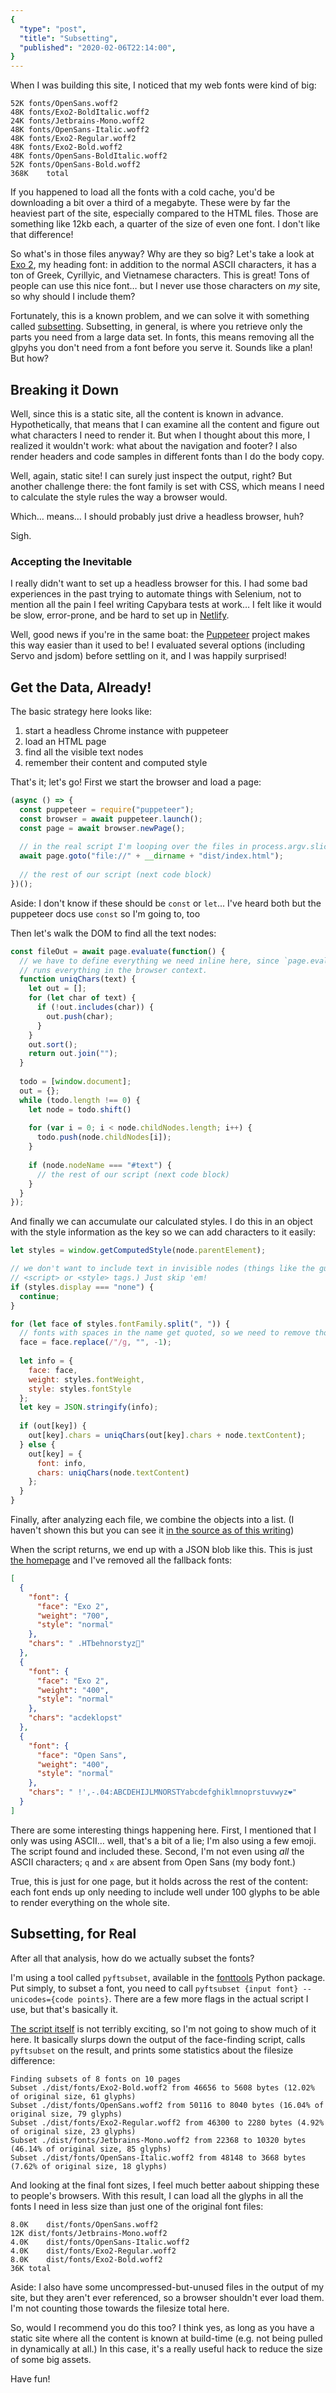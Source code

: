 ```yaml
---
{
  "type": "post",
  "title": "Subsetting",
  "published": "2020-02-06T22:14:00",
}
---
```


When I was building this site, I noticed that my web fonts were kind of big:

```
52K	fonts/OpenSans.woff2
48K	fonts/Exo2-BoldItalic.woff2
24K	fonts/Jetbrains-Mono.woff2
48K	fonts/OpenSans-Italic.woff2
48K	fonts/Exo2-Regular.woff2
48K	fonts/Exo2-Bold.woff2
48K	fonts/OpenSans-BoldItalic.woff2
52K	fonts/OpenSans-Bold.woff2
368K	total
```

If you happened to load all the fonts with a cold cache, you'd be downloading a bit over a third of a megabyte.
These were by far the heaviest part of the site, especially compared to the HTML files.
Those are something like 12kb each, a quarter of the size of even one font.
I don't like that difference!

So what's in those files anyway?
Why are they so big?
Let's take a look at [Exo 2](https://github.com/NDISCOVER/Exo-2.0), my heading font: in addition to the normal ASCII characters, it has a ton of Greek, Cyrillyic, and Vietnamese characters.
This is great!
Tons of people can use this nice font… but I never use those characters on *my* site, so why should I include them?

Fortunately, this is a known problem, and we can solve it with something called [subsetting](https://en.wikipedia.org/wiki/Subsetting).
Subsetting, in general, is where you retrieve only the parts you need from a large data set.
In fonts, this means removing all the glpyhs you don't need from a font before you serve it.
Sounds like a plan!
But how?

## Breaking it Down

Well, since this is a static site, all the content is known in advance.
Hypothetically, that means that I can examine all the content and figure out what characters I need to render it.
But when I thought about this more, I realized it wouldn't work: what about the navigation and footer?
I also render headers and code samples in different fonts than I do the body copy.

Well, again, static site!
I can surely just inspect the output, right?
But another challenge there: the font family is set with CSS, which means I need to calculate the style rules the way a browser would.

Which… means… I should probably just drive a headless browser, huh?

Sigh.

### Accepting the Inevitable

I really didn't want to set up a headless browser for this.
I had some bad experiences in the past trying to automate things with Selenium, not to mention all the pain I feel writing Capybara tests at work…
I felt like it would be slow, error-prone, and be hard to set up in [Netlify](https://www.netlify.com).

Well, good news if you're in the same boat: the [Puppeteer](https://pptr.dev) project makes this way easier than it used to be!
I evaluated several options (including Servo and jsdom) before settling on it, and I was happily surprised!

## Get the Data, Already!

The basic strategy here looks like:

1. start a headless Chrome instance with puppeteer
2. load an HTML page
3. find all the visible text nodes
4. remember their content and computed style

That's it; let's go!
First we start the browser and load a page:

```javascript
(async () => {
  const puppeteer = require("puppeteer");
  const browser = await puppeteer.launch();
  const page = await browser.newPage();
  
  // in the real script I'm looping over the files in process.argv.slice(2)
  await page.goto("file://" + __dirname + "dist/index.html");
  
  // the rest of our script (next code block)
})();
```

Aside: I don't know if these should be `const` or `let`... I've heard both but the puppeteer docs use `const` so I'm going to, too

Then let's walk the DOM to find all the text nodes:

```javascript
const fileOut = await page.evaluate(function() {
  // we have to define everything we need inline here, since `page.evaluate`
  // runs everything in the browser context.
  function uniqChars(text) {
    let out = [];
    for (let char of text) {
      if (!out.includes(char)) {
        out.push(char);
      }
    }
    out.sort();
    return out.join("");
  }
  
  todo = [window.document];
  out = {};
  while (todo.length !== 0) {
    let node = todo.shift()
    
    for (var i = 0; i < node.childNodes.length; i++) {
      todo.push(node.childNodes[i]);
    }
    
    if (node.nodeName === "#text") {
      // the rest of our script (next code block)
    }
  }
});
```

And finally we can accumulate our calculated styles.
I do this in an object with the style information as the key so we can add characters to it easily:

```javascript
let styles = window.getComputedStyle(node.parentElement);

// we don't want to include text in invisible nodes (things like the guts of
// <script> or <style> tags.) Just skip 'em!
if (styles.display === "none") {
  continue;
}

for (let face of styles.fontFamily.split(", ")) {
  // fonts with spaces in the name get quoted, so we need to remove those.
  face = face.replace(/"/g, "", -1);
  
  let info = {
    face: face,
    weight: styles.fontWeight,
    style: styles.fontStyle
  };
  let key = JSON.stringify(info);
  
  if (out[key]) {
    out[key].chars = uniqChars(out[key].chars + node.textContent);
  } else {
    out[key] = {
      font: info,
      chars: uniqChars(node.textContent)
    };
  }
}
```

Finally, after analyzing each file, we combine the objects into a list.
(I haven't shown this but you can see it [in the source as of this writing](https://git.bytes.zone/bytes.zone/bytes.zone/src/commit/7d957f13a7801ecbf1a5f663d263538214e44990/script/faces.js))

When the script returns, we end up with a JSON blob like this.
This is just [the homepage](/) and I've removed all the fallback fonts:

```json
[
  {
    "font": {
      "face": "Exo 2",
      "weight": "700",
      "style": "normal"
    },
    "chars": " .HTbehnorstyz👋"
  },
  {
    "font": {
      "face": "Exo 2",
      "weight": "400",
      "style": "normal"
    },
    "chars": "acdeklopst"
  },
  {
    "font": {
      "face": "Open Sans",
      "weight": "400",
      "style": "normal"
    },
    "chars": " !',-.04:ABCDEHIJLMNORSTYabcdefghiklmnoprstuvwyz❤️"
  }
]
```

There are some interesting things happening here.
First, I mentioned that I only was using ASCII… well, that's a bit of a lie; I'm also using a few emoji.
The script found and included these.
Second, I'm not even using *all* the ASCII characters; `q` and `x` are absent from Open Sans (my body font.)

True, this is just for one page, but it holds across the rest of the content: each font ends up only needing to include well under 100 glyphs to be able to render everything on the whole site.

## Subsetting, for Real

After all that analysis, how do we actually subset the fonts?

I'm using a tool called `pyftsubset`, available in the [fonttools](https://github.com/fonttools/fonttools) Python package.
Put simply, to subset a font, you need to call `pyftsubset {input font} --unicodes={code points}`.
There are a few more flags in the actual script I use, but that's basically it.

[The script itself](https://git.bytes.zone/bytes.zone/bytes.zone/src/commit/7d957f13a7801ecbf1a5f663d263538214e44990/script/subset.py) is not terribly exciting, so I'm not going to show much of it here.
It basically slurps down the output of the face-finding script, calls `pyftsubset` on the result, and prints some statistics about the filesize difference:

```
Finding subsets of 8 fonts on 10 pages
Subset ./dist/fonts/Exo2-Bold.woff2 from 46656 to 5608 bytes (12.02% of original size, 61 glyphs)
Subset ./dist/fonts/OpenSans.woff2 from 50116 to 8040 bytes (16.04% of original size, 79 glyphs)
Subset ./dist/fonts/Exo2-Regular.woff2 from 46300 to 2280 bytes (4.92% of original size, 23 glyphs)
Subset ./dist/fonts/Jetbrains-Mono.woff2 from 22368 to 10320 bytes (46.14% of original size, 85 glyphs)
Subset ./dist/fonts/OpenSans-Italic.woff2 from 48148 to 3668 bytes (7.62% of original size, 18 glyphs)
```

And looking at the final font sizes, I feel much better aabout shipping these to people's browsers.
With this result, I can load all the glyphs in all the fonts I need in less size than just one of the original font files:

```
8.0K	dist/fonts/OpenSans.woff2
12K	dist/fonts/Jetbrains-Mono.woff2
4.0K	dist/fonts/OpenSans-Italic.woff2
4.0K	dist/fonts/Exo2-Regular.woff2
8.0K	dist/fonts/Exo2-Bold.woff2
36K	total
```

Aside: I also have some uncompressed-but-unused files in the output of my site, but they aren't ever referenced, so a browser shouldn't ever load them.
I'm not counting those towards the filesize total here.

So, would I recommend you do this too?
I think yes, as long as you have a static site where all the content is known at build-time (e.g. not being pulled in dynamically at all.)
In this case, it's a really useful hack to reduce the size of some big assets.

Have fun!
